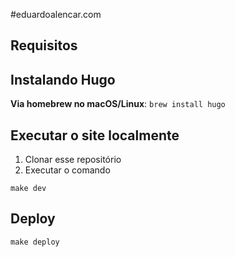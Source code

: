 #eduardoalencar.com

## Requisitos

## Instalando Hugo

**Via homebrew no macOS/Linux**: `brew install hugo`

## Executar o site localmente

1. Clonar esse repositório
2. Executar o comando
```
make dev
```

## Deploy

```
make deploy
```
